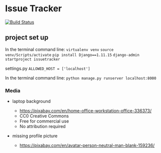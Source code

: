 # Issue Tracker

[![Build Status](https://travis-ci.org/brettcutt/issue-tracker.svg?branch=master)](https://travis-ci.org/brettcutt/issue-tracker)

## project set up

In the terminal command line:
`virtualenv venv`
`source venv/Scripts/activate`
`pip install Django==1.11.15`
`django-admin startproject issuetracker`

settings.py
`ALLOWED_HOST = ['localhost']`

In the terminal command line:
`python manage.py runserver localhost:8000`


### Media

- laptop background
  - https://pixabay.com/en/home-office-workstation-office-336373/
  - CC0 Creative Commons
  - Free for commercial use 
  - No attribution required

- missing profile picture
   - https://pixabay.com/en/avatar-person-neutral-man-blank-159236/